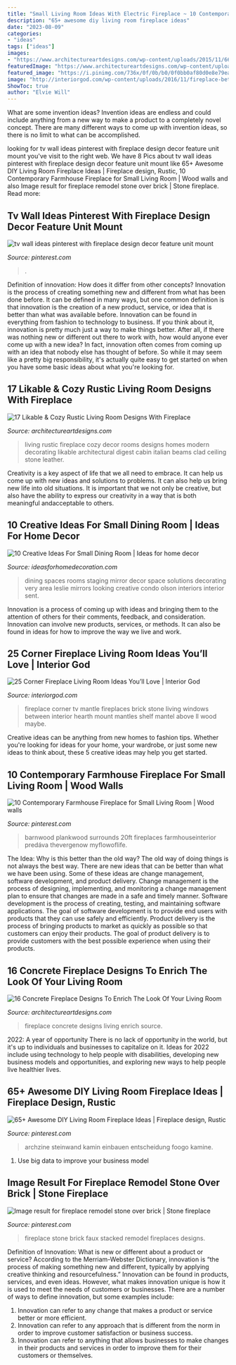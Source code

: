 ```yaml
---
title: "Small Living Room Ideas With Electric Fireplace ~ 10 Contemporary Farmhouse Fireplace For Small Living Room"
description: "65+ awesome diy living room fireplace ideas"
date: "2023-08-09"
categories:
- "ideas"
tags: ["ideas"]
images:
- "https://www.architectureartdesigns.com/wp-content/uploads/2015/11/663.jpg"
featuredImage: "https://www.architectureartdesigns.com/wp-content/uploads/2014/12/1054-630x950.jpg"
featured_image: "https://i.pinimg.com/736x/0f/0b/b0/0f0bb0af80d0e8e79ea08853484e1488.jpg"
image: "http://interiorgod.com/wp-content/uploads/2016/11/fireplace-between-two-windows.jpg"
ShowToc: true
author: "Elvie Will"
---
```



What are some invention ideas?
Invention ideas are endless and could include anything from a new way to make a product to a completely novel concept. There are many different ways to come up with invention ideas, so there is no limit to what can be accomplished.

	

		
looking for tv wall ideas pinterest with fireplace design decor feature unit mount you've visit to the right web. We have 8 Pics about tv wall ideas pinterest with fireplace design decor feature unit mount like 65+ Awesome DIY Living Room Fireplace Ideas | Fireplace design, Rustic, 10 Contemporary Farmhouse Fireplace for Small Living Room | Wood walls and also Image result for fireplace remodel stone over brick | Stone fireplace. Read more:
		
    
## Tv Wall Ideas Pinterest With Fireplace Design Decor Feature Unit Mount

<img loading=lazy src="https://i.pinimg.com/736x/b6/ca/b6/b6cab686b2a136508c50b117f1ecfc15.jpg" onerror="this.onerror=null;this.src='https://tse2.mm.bing.net/th?id=OIP.7wAL0NxNrn2eKeSWQYrIgAHaOx&amp;pid=15.1';" alt="tv wall ideas pinterest with fireplace design decor feature unit mount">

_Source: pinterest.com_

>. 

	

Definition of innovation: How does it differ from other concepts?
Innovation is the process of creating something new and different from what has been done before. It can be defined in many ways, but one common definition is that innovation is the creation of a new product, service, or idea that is better than what was available before. Innovation can be found in everything from fashion to technology to business.
If you think about it, innovation is pretty much just a way to make things better. After all, if there was nothing new or different out there to work with, how would anyone ever come up with a new idea? In fact, innovation often comes from coming up with an idea that nobody else has thought of before. So while it may seem like a pretty big responsibility, it's actually quite easy to get started on when you have some basic ideas about what you're looking for.

    
## 17 Likable &amp; Cozy Rustic Living Room Designs With Fireplace

<img loading=lazy src="https://www.architectureartdesigns.com/wp-content/uploads/2014/12/1054-630x950.jpg" onerror="this.onerror=null;this.src='https://tse2.mm.bing.net/th?id=OIP.8feaRpKzmXKm2dxunwxDKwHaLK&amp;pid=15.1';" alt="17 Likable &amp; Cozy Rustic Living Room Designs With Fireplace">

_Source: architectureartdesigns.com_

>living rustic fireplace cozy decor rooms designs homes modern decorating likable architectural digest cabin italian beams clad ceiling stone leather. 

	

Creativity is a key aspect of life that we all need to embrace. It can help us come up with new ideas and solutions to problems. It can also help us bring new life into old situations. It is important that we not only be creative, but also have the ability to express our creativity in a way that is both meaningful andacceptable to others.

    
## 10 Creative Ideas For Small Dining Room | Ideas For Home Decor

<img loading=lazy src="http://2.bp.blogspot.com/-pIgkKHLatgk/UPCKRu8T8vI/AAAAAAAAEIU/RB03yZmGPzI/s1600/303790_386645168072410_478031326_n.jpg" onerror="this.onerror=null;this.src='https://tse1.mm.bing.net/th?id=OIP.bilmXr-r1UaKacMBx05uGQHaJ4&amp;pid=15.1';" alt="10 Creative Ideas For Small Dining Room | Ideas for home decor">

_Source: ideasforhomedecoration.com_

>dining spaces rooms staging mirror decor space solutions decorating very area leslie mirrors looking creative condo olson interiors interior sent. 

	

Innovation is a process of coming up with ideas and bringing them to the attention of others for their comments, feedback, and consideration. Innovation can involve new products, services, or methods. It can also be found in ideas for how to improve the way we live and work.

    
## 25 Corner Fireplace Living Room Ideas You’ll Love | Interior God

<img loading=lazy src="http://interiorgod.com/wp-content/uploads/2016/11/fireplace-between-two-windows.jpg" onerror="this.onerror=null;this.src='https://tse1.mm.bing.net/th?id=OIP.oDj7xlRK9G0A2CPmryPShQHaLH&amp;pid=15.1';" alt="25 Corner Fireplace Living Room Ideas You’ll Love | Interior God">

_Source: interiorgod.com_

>fireplace corner tv mantle fireplaces brick stone living windows between interior hearth mount mantles shelf mantel above ll wood maybe. 

	

Creative ideas can be anything from new homes to fashion tips. Whether you're looking for ideas for your home, your wardrobe, or just some new ideas to think about, these 5 creative ideas may help you get started.

    
## 10 Contemporary Farmhouse Fireplace For Small Living Room | Wood Walls

<img loading=lazy src="https://i.pinimg.com/736x/54/64/f8/5464f8ec9f9860a4ae561bd9b2eda438.jpg" onerror="this.onerror=null;this.src='https://tse3.mm.bing.net/th?id=OIP.qhub5PlysW_IJw5vww_Y_AHaJ3&amp;pid=15.1';" alt="10 Contemporary Farmhouse Fireplace for Small Living Room | Wood walls">

_Source: pinterest.com_

>barnwood plankwood surrounds 20ft fireplaces farmhouseinterior predáva thevergenow myflowoflife. 

	

The Idea: Why is this better than the old way?
The old way of doing things is not always the best way. There are new ideas that can be better than what we have been using. Some of these ideas are change management, software development, and product delivery. Change management is the process of designing, implementing, and monitoring a change management plan to ensure that changes are made in a safe and timely manner. Software development is the process of creating, testing, and maintaining software applications. The goal of software development is to provide end users with products that they can use safely and efficiently. Product delivery is the process of bringing products to market as quickly as possible so that customers can enjoy their products. The goal of product delivery is to provide customers with the best possible experience when using their products.

    
## 16 Concrete Fireplace Designs To Enrich The Look Of Your Living Room

<img loading=lazy src="https://www.architectureartdesigns.com/wp-content/uploads/2015/11/663.jpg" onerror="this.onerror=null;this.src='https://tse1.mm.bing.net/th?id=OIP.3703gMdqI8_MCx_bdu7e-gHaJ4&amp;pid=15.1';" alt="16 Concrete Fireplace Designs To Enrich The Look Of Your Living Room">

_Source: architectureartdesigns.com_

>fireplace concrete designs living enrich source. 

	

2022: A year of opportunity
There is no lack of opportunity in the world, but it's up to individuals and businesses to capitalize on it. Ideas for 2022 include using technology to help people with disabilities, developing new business models and opportunities, and exploring new ways to help people live healthier lives.

    
## 65+ Awesome DIY Living Room Fireplace Ideas | Fireplace Design, Rustic

<img loading=lazy src="https://i.pinimg.com/736x/0f/0b/b0/0f0bb0af80d0e8e79ea08853484e1488.jpg" onerror="this.onerror=null;this.src='https://tse3.mm.bing.net/th?id=OIP.m1SiOkGwOYFd-8B-nRjaegHaLF&amp;pid=15.1';" alt="65+ Awesome DIY Living Room Fireplace Ideas | Fireplace design, Rustic">

_Source: pinterest.com_

>archzine steinwand kamin einbauen entscheidung foogo kamine. 

	

1. Use big data to improve your business model

    
## Image Result For Fireplace Remodel Stone Over Brick | Stone Fireplace

<img loading=lazy src="https://i.pinimg.com/736x/e5/d8/8a/e5d88aad7ba0b6f0a23e52c4e0af17f8.jpg" onerror="this.onerror=null;this.src='https://tse2.mm.bing.net/th?id=OIP.VyGBIk6WqsZR1iyshNM6-AHaJ3&amp;pid=15.1';" alt="Image result for fireplace remodel stone over brick | Stone fireplace">

_Source: pinterest.com_

>fireplace stone brick faux stacked remodel fireplaces designs. 

	

Definition of Innovation: What is new or different about a product or service?
According to the Merriam-Webster Dictionary, innovation is “the process of making something new and different, typically by applying creative thinking and resourcefulness.” Innovation can be found in products, services, and even ideas. However, what makes innovation unique is how it is used to meet the needs of customers or businesses. There are a number of ways to define innovation, but some examples include: 
1. Innovation can refer to any change that makes a product or service better or more efficient.
2. Innovation can refer to any approach that is different from the norm in order to improve customer satisfaction or business success.
3. Innovation can refer to anything that allows businesses to make changes in their products and services in order to improve them for their customers or themselves.


